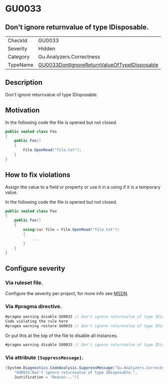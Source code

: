# GU0033
## Don't ignore returnvalue of type IDisposable.

<!-- start generated table -->
<table>
<tr>
  <td>CheckId</td>
  <td>GU0033</td>
</tr>
<tr>
  <td>Severity</td>
  <td>Hidden</td>
</tr>
<tr>
  <td>Category</td>
  <td>Gu.Analyzers.Correctness</td>
</tr>
<tr>
  <td>TypeName</td>
  <td><a href="https://github.com/JohanLarsson/Gu.Analyzers/blob/master/Gu.Analyzers.Analyzers/GU0033DontIgnoreReturnValueOfTypeIDisposable.cs">GU0033DontIgnoreReturnValueOfTypeIDisposable</a></td>
</tr>
</table>
<!-- end generated table -->

## Description

Don't ignore returnvalue of type IDisposable.

## Motivation

In the following code the file is opened but not closed.

```c#
public sealed class Foo
{
    public Foo()
    {
        File.OpenRead("file.txt");
    }
}
```

## How to fix violations

Assign the value to a field or property or use it in a using if it is a temporary value.


In the following code the file is opened but not closed.

```c#
public sealed class Foo
{
    public Foo()
    {
        using(var file = File.OpenRead("file.txt"))
		{
			...
		}
    }
}
```

<!-- start generated config severity -->
## Configure severity

### Via ruleset file.

Configure the severity per project, for more info see [MSDN](https://msdn.microsoft.com/en-us/library/dd264949.aspx).

### Via #pragma directive.
```C#
#pragma warning disable GU0033 // Don't ignore returnvalue of type IDisposable.
Code violating the rule here
#pragma warning restore GU0033 // Don't ignore returnvalue of type IDisposable.
```

Or put this at the top of the file to disable all instances.
```C#
#pragma warning disable GU0033 // Don't ignore returnvalue of type IDisposable.
```

### Via attribute `[SuppressMessage]`.

```C#
[System.Diagnostics.CodeAnalysis.SuppressMessage("Gu.Analyzers.Correctness", 
    "GU0033:Don't ignore returnvalue of type IDisposable.", 
    Justification = "Reason...")]
```
<!-- end generated config severity -->